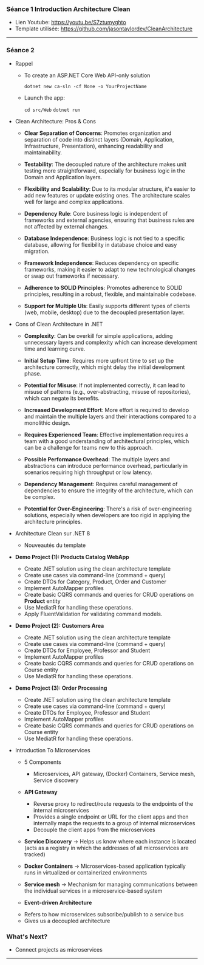 ### **Séance 1** Introduction Architecture Clean

  - Lien Youtube: https://youtu.be/S7ztumyghto
  - Template utilisée: https://github.com/jasontaylordev/CleanArchitecture

---

### **Séance 2**

  - Rappel

    * To create an ASP.NET Core Web API-only solution

      `dotnet new ca-sln -cf None -o YourProjectName`

    * Launch the app:

      `cd src/Web`
      `dotnet run`

  - Clean Architecture: Pros & Cons
    * **Clear Separation of Concerns**: Promotes organization and separation of code into distinct layers (Domain, Application, Infrastructure, Presentation), enhancing readability and maintainability.

    * **Testability**: The decoupled nature of the architecture makes unit testing more straightforward, especially for business logic in the Domain and Application layers.

    * **Flexibility and Scalability**: Due to its modular structure, it's easier to add new features or update existing ones. The architecture scales well for large and complex applications.

    * **Dependency Rule**: Core business logic is independent of frameworks and external agencies, ensuring that business rules are not affected by external changes.

    * **Database Independence**: Business logic is not tied to a specific database, allowing for flexibility in database choice and easy migration.

    * **Framework Independence**: Reduces dependency on specific frameworks, making it easier to adapt to new technological changes or swap out frameworks if necessary.

    * **Adherence to SOLID Principles**: Promotes adherence to SOLID principles, resulting in a robust, flexible, and maintainable codebase.

    * **Support for Multiple UIs**: Easily supports different types of clients (web, mobile, desktop) due to the decoupled presentation layer.

  - Cons of Clean Architecture in .NET
    * **Complexity**: Can be overkill for simple applications, adding unnecessary layers and complexity which can increase development time and learning curve.

    * **Initial Setup Time**: Requires more upfront time to set up the architecture correctly, which might delay the initial development phase.

    * **Potential for Misuse**: If not implemented correctly, it can lead to misuse of patterns (e.g., over-abstracting, misuse of repositories), which can negate its benefits.

    * **Increased Development Effort**: More effort is required to develop and maintain the multiple layers and their interactions compared to a monolithic design.

    * **Requires Experienced Team**: Effective implementation requires a team with a good understanding of architectural principles, which can be a challenge for teams new to this approach.

    * **Possible Performance Overhead**: The multiple layers and abstractions can introduce performance overhead, particularly in scenarios requiring high throughput or low latency.

    * **Dependency Management**: Requires careful management of dependencies to ensure the integrity of the architecture, which can be complex.

    * **Potential for Over-Engineering**: There's a risk of over-engineering solutions, especially when developers are too rigid in applying the architecture principles.

  - Architecture Clean sur .NET 8
    * Nouveautés du template

  - **Demo Project (1): Products Catalog WebApp**
    * Create .NET solution using the clean architecture template
    * Create use cases via command-line (command + query)
    * Create DTOs for Category, Product, Order and Customer
    * Implement AutoMapper profiles
    * Create basic CQRS commands and queries for CRUD operations on **Product** entity
    * Use MediatR for handling these operations.
    * Apply FluentValidation for validating command models.

  - **Demo Project (2): Customers Area**
    * Create .NET solution using the clean architecture template
    * Create use cases via command-line (command + query)
    * Create DTOs for Employee, Professor and Student
    * Implement AutoMapper profiles
    * Create basic CQRS commands and queries for CRUD operations on Course entity
    * Use MediatR for handling these operations.

  - **Demo Project (3): Order Processing**
    * Create .NET solution using the clean architecture template
    * Create use cases via command-line (command + query)
    * Create DTOs for Employee, Professor and Student
    * Implement AutoMapper profiles
    * Create basic CQRS commands and queries for CRUD operations on Course entity
    * Use MediatR for handling these operations.

  - Introduction To Microservices
    * 5 Components
      - Microservices, API gateway, (Docker) Containers, Service mesh, Service discovery
    * **API Gateway**
      - Reverse proxy to redirect/route requests to the endpoints of the internal microservices
      - Provides a single endpoint or URL for the client apps and then internally maps the requests to a group of internal microservices
      - Decouple the client apps from the microservices
    * **Service Discovery**
        → Helps us know where each instance is located (acts as a registry in which the addresses of all microservices are tracked)
    * **Docker Containers**
        → Microservices-based application typically runs in virtualized or containerized environments
    * **Service mesh**
        → Mechanism for managing communications between the individual services in a microservice-based system

    *	**Event-driven Architecture**
      - Refers to how microservices subscribe/publish to a service bus
      - Gives us a decoupled architecture

  ### What's Next?
  - Connect projects as microservices

---
